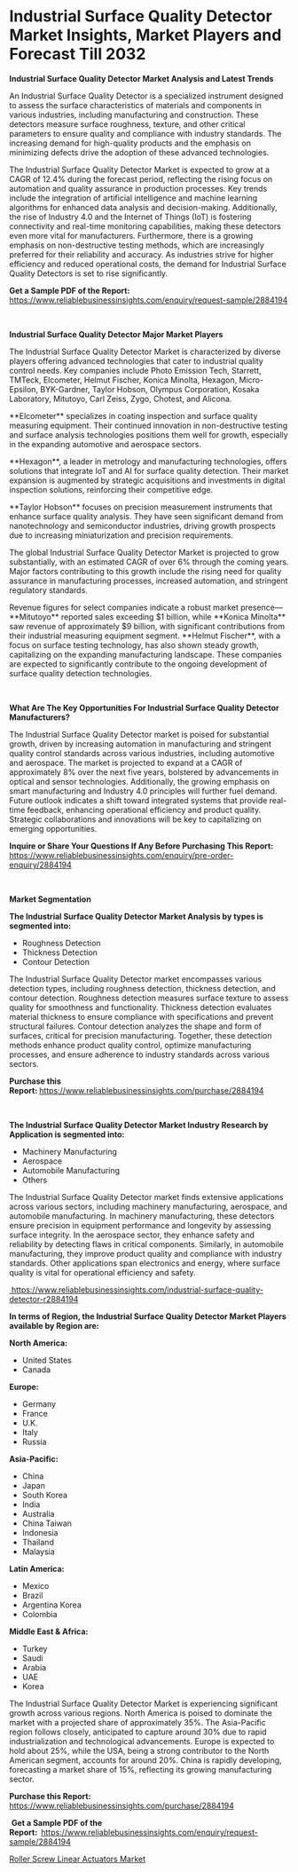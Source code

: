 <p><h1>Industrial Surface Quality Detector Market Insights, Market Players and Forecast Till 2032</h1></p><p><strong>Industrial Surface Quality Detector Market Analysis and Latest Trends</strong></p>
<p><p>An Industrial Surface Quality Detector is a specialized instrument designed to assess the surface characteristics of materials and components in various industries, including manufacturing and construction. These detectors measure surface roughness, texture, and other critical parameters to ensure quality and compliance with industry standards. The increasing demand for high-quality products and the emphasis on minimizing defects drive the adoption of these advanced technologies.</p><p>The Industrial Surface Quality Detector Market is expected to grow at a CAGR of 12.4% during the forecast period, reflecting the rising focus on automation and quality assurance in production processes. Key trends include the integration of artificial intelligence and machine learning algorithms for enhanced data analysis and decision-making. Additionally, the rise of Industry 4.0 and the Internet of Things (IoT) is fostering connectivity and real-time monitoring capabilities, making these detectors even more vital for manufacturers. Furthermore, there is a growing emphasis on non-destructive testing methods, which are increasingly preferred for their reliability and accuracy. As industries strive for higher efficiency and reduced operational costs, the demand for Industrial Surface Quality Detectors is set to rise significantly.</p></p>
<p><strong>Get a Sample PDF of the Report:&nbsp;</strong> <a href="https://www.reliablebusinessinsights.com/enquiry/request-sample/2884194?utm_campaign=2215&utm_medium=2&utm_source=Github&utm_content=ia&utm_term=13032025&utm_id=industrial-surface-quality-detector">https://www.reliablebusinessinsights.com/enquiry/request-sample/2884194</a></p>
<p>&nbsp;</p>
<p><strong>Industrial Surface Quality Detector Major Market Players</strong></p>
<p><p>The Industrial Surface Quality Detector Market is characterized by diverse players offering advanced technologies that cater to industrial quality control needs. Key companies include Photo Emission Tech, Starrett, TMTeck, Elcometer, Helmut Fischer, Konica Minolta, Hexagon, Micro-Epsilon, BYK-Gardner, Taylor Hobson, Olympus Corporation, Kosaka Laboratory, Mitutoyo, Carl Zeiss, Zygo, Chotest, and Alicona.</p><p>**Elcometer** specializes in coating inspection and surface quality measuring equipment. Their continued innovation in non-destructive testing and surface analysis technologies positions them well for growth, especially in the expanding automotive and aerospace sectors.</p><p>**Hexagon**, a leader in metrology and manufacturing technologies, offers solutions that integrate IoT and AI for surface quality detection. Their market expansion is augmented by strategic acquisitions and investments in digital inspection solutions, reinforcing their competitive edge.</p><p>**Taylor Hobson** focuses on precision measurement instruments that enhance surface quality analysis. They have seen significant demand from nanotechnology and semiconductor industries, driving growth prospects due to increasing miniaturization and precision requirements.</p><p>The global Industrial Surface Quality Detector Market is projected to grow substantially, with an estimated CAGR of over 6% through the coming years. Major factors contributing to this growth include the rising need for quality assurance in manufacturing processes, increased automation, and stringent regulatory standards.</p><p>Revenue figures for select companies indicate a robust market presence—**Mitutoyo** reported sales exceeding $1 billion, while **Konica Minolta** saw revenue of approximately $9 billion, with significant contributions from their industrial measuring equipment segment. **Helmut Fischer**, with a focus on surface testing technology, has also shown steady growth, capitalizing on the expanding manufacturing landscape. These companies are expected to significantly contribute to the ongoing development of surface quality detection technologies.</p></p>
<p>&nbsp;</p>
<p><strong>What Are The Key Opportunities For Industrial Surface Quality Detector Manufacturers?</strong></p>
<p><p>The Industrial Surface Quality Detector market is poised for substantial growth, driven by increasing automation in manufacturing and stringent quality control standards across various industries, including automotive and aerospace. The market is projected to expand at a CAGR of approximately 8% over the next five years, bolstered by advancements in optical and sensor technologies. Additionally, the growing emphasis on smart manufacturing and Industry 4.0 principles will further fuel demand. Future outlook indicates a shift toward integrated systems that provide real-time feedback, enhancing operational efficiency and product quality. Strategic collaborations and innovations will be key to capitalizing on emerging opportunities.</p></p>
<p><strong>Inquire or Share Your Questions If Any Before Purchasing This Report:</strong> <a href="https://www.reliablebusinessinsights.com/enquiry/pre-order-enquiry/2884194?utm_campaign=2215&utm_medium=2&utm_source=Github&utm_content=ia&utm_term=13032025&utm_id=industrial-surface-quality-detector">https://www.reliablebusinessinsights.com/enquiry/pre-order-enquiry/2884194</a></p>
<p>&nbsp;</p>
<p><strong>Market Segmentation</strong></p>
<p><strong>The Industrial Surface Quality Detector Market Analysis by types is segmented into:</strong></p>
<p><ul><li>Roughness Detection</li><li>Thickness Detection</li><li>Contour Detection</li></ul></p>
<p><p>The Industrial Surface Quality Detector market encompasses various detection types, including roughness detection, thickness detection, and contour detection. Roughness detection measures surface texture to assess quality for smoothness and functionality. Thickness detection evaluates material thickness to ensure compliance with specifications and prevent structural failures. Contour detection analyzes the shape and form of surfaces, critical for precision manufacturing. Together, these detection methods enhance product quality control, optimize manufacturing processes, and ensure adherence to industry standards across various sectors.</p></p>
<p><strong>Purchase this Report:&nbsp;</strong><a href="https://www.reliablebusinessinsights.com/purchase/2884194?utm_campaign=2215&utm_medium=2&utm_source=Github&utm_content=ia&utm_term=13032025&utm_id=industrial-surface-quality-detector">https://www.reliablebusinessinsights.com/purchase/2884194</a></p>
<p>&nbsp;</p>
<p><strong>The Industrial Surface Quality Detector Market Industry Research by Application is segmented into:</strong></p>
<p><ul><li>Machinery Manufacturing</li><li>Aerospace</li><li>Automobile Manufacturing</li><li>Others</li></ul></p>
<p><p>The Industrial Surface Quality Detector market finds extensive applications across various sectors, including machinery manufacturing, aerospace, and automobile manufacturing. In machinery manufacturing, these detectors ensure precision in equipment performance and longevity by assessing surface integrity. In the aerospace sector, they enhance safety and reliability by detecting flaws in critical components. Similarly, in automobile manufacturing, they improve product quality and compliance with industry standards. Other applications span electronics and energy, where surface quality is vital for operational efficiency and safety.</p></p>
<p><a href="https://www.reliablebusinessinsights.com/industrial-surface-quality-detector-r2884194?utm_campaign=2215&utm_medium=2&utm_source=Github&utm_content=ia&utm_term=13032025&utm_id=industrial-surface-quality-detector">&nbsp;https://www.reliablebusinessinsights.com/industrial-surface-quality-detector-r2884194</a></p>
<p><strong>In terms of Region, the Industrial Surface Quality Detector Market Players available by Region are:</strong></p>
<p>
    <p> <strong> North America: </strong>
        <ul>
            <li>United States</li>
            <li>Canada</li>
        </ul>
        </p> 
    <p> <strong> Europe: </strong>
        <ul>
            <li>Germany</li>
            <li>France</li>
            <li>U.K.</li>
            <li>Italy</li>
            <li>Russia</li>
        </ul>
        </p> 
    <p> <strong> Asia-Pacific: </strong>
        <ul>
            <li>China</li>
            <li>Japan</li>
            <li>South Korea</li>
            <li>India</li>
            <li>Australia</li>
            <li>China Taiwan</li>
            <li>Indonesia</li>
            <li>Thailand</li>
            <li>Malaysia</li>
        </ul>
        </p> 
    <p> <strong> Latin America: </strong>
        <ul>
            <li>Mexico</li>
            <li>Brazil</li>
            <li>Argentina Korea</li>
            <li>Colombia</li>
        </ul>
        </p> 
    <p> <strong> Middle East & Africa: </strong>
        <ul>
            <li>Turkey</li>
            <li>Saudi</li>
            <li>Arabia</li>
            <li>UAE</li>
            <li>Korea</li>
        </ul>
    </p>
    </p>
<p><p>The Industrial Surface Quality Detector Market is experiencing significant growth across various regions. North America is poised to dominate the market with a projected share of approximately 35%. The Asia-Pacific region follows closely, anticipated to capture around 30% due to rapid industrialization and technological advancements. Europe is expected to hold about 25%, while the USA, being a strong contributor to the North American segment, accounts for around 20%. China is rapidly developing, forecasting a market share of 15%, reflecting its growing manufacturing sector.</p></p>
<p><strong>Purchase this Report: </strong><a href="https://www.reliablebusinessinsights.com/purchase/2884194?utm_campaign=2215&utm_medium=2&utm_source=Github&utm_content=ia&utm_term=13032025&utm_id=industrial-surface-quality-detector">https://www.reliablebusinessinsights.com/purchase/2884194</a></p>
<p>&nbsp;<strong>Get a Sample PDF of the Report:&nbsp;&nbsp;</strong><a href="https://www.reliablebusinessinsights.com/enquiry/request-sample/2884194?utm_campaign=2215&utm_medium=2&utm_source=Github&utm_content=ia&utm_term=13032025&utm_id=industrial-surface-quality-detector">https://www.reliablebusinessinsights.com/enquiry/request-sample/2884194</a></p>
<p><strong></strong></p>
<p><p><a href="https://github.com/SanjidaMahmud54/Market-Research-Report-List-1/blob/main/roller-screw-linear-actuators-market.md?utm_campaign=2215&utm_medium=2&utm_source=Github&utm_content=ia&utm_term=13032025&utm_id=industrial-surface-quality-detector">Roller Screw Linear Actuators Market</a></p></p>